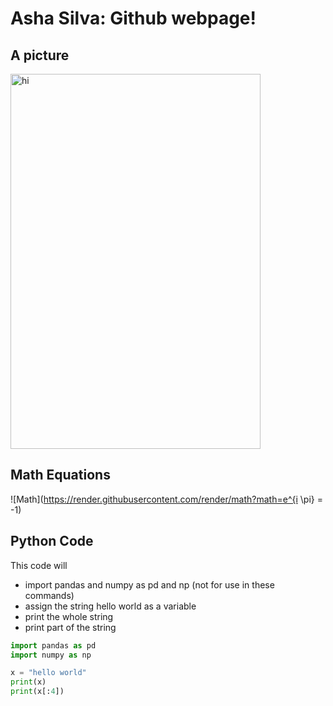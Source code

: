 # Asha Silva: Github webpage!

## A picture 

<img src="AML.jpeg" width="400" height="600" alt="hi" class="inline"/>

## **Math Equations**

![Math](https://render.githubusercontent.com/render/math?math=e^{i \pi} = -1)

## Python Code

This code will 
- import pandas and numpy as pd and np (not for use in these commands)
- assign the string hello world as a variable 
- print the whole string 
- print part of the string

```Python
import pandas as pd
import numpy as np

x = "hello world"
print(x)
print(x[:4])
```
